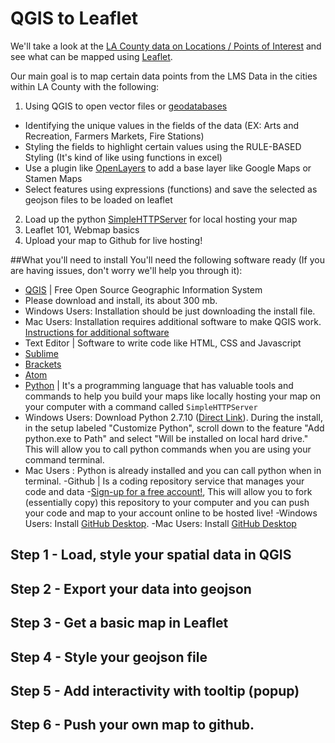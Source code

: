 # QGIS to Leaflet
We'll take a look at the [LA County data on Locations / Points of Interest](http://egis3.lacounty.gov/dataportal/2014/07/07/locationspoints-of-interest-lms-data/) and see what can be mapped using [Leaflet](http://leafletjs.com/).

Our main goal is to map certain data points from the LMS Data in the cities within LA County with the following:

1. Using QGIS to open vector files or [geodatabases](http://webhelp.esri.com/arcgisserver/9.3/java/index.htm#geodatabases/an_ove-2050156920.htm)
* Identifying the unique values in the fields of the data (EX: Arts and Recreation, Farmers Markets, Fire Stations)
* Styling the fields to highlight certain values using the RULE-BASED Styling (It's kind of like using functions in excel)
* Use a plugin like [OpenLayers](https://plugins.qgis.org/plugins/openlayers_plugin/) to add a base layer like Google Maps or Stamen Maps
* Select features using expressions (functions) and save the selected as geojson files to be loaded on leaflet
2. Load up the python [SimpleHTTPServer](http://www.pythonforbeginners.com/modules-in-python/how-to-use-simplehttpserver/) for local hosting your map
3. Leaflet 101, Webmap basics
4. Upload your map to Github for live hosting!

##What you'll need to install
You'll need the following software ready (If you are having issues, don't worry we'll help you through it):

- [QGIS](http://qgis.org/en/site/) | Free Open Source Geographic Information System
 - Please download and install, its about 300 mb.
 - Windows Users: Installation should be just downloading the install file.
 - Mac Users: Installation requires additional software to make QGIS work. [Instructions for additional software](http://maps.cga.harvard.edu/qgis/wkshop/mac.php)
- Text Editor | Software to write code like HTML, CSS and Javascript
 - [Sublime](http://www.sublimetext.com/)
 - [Brackets](http://brackets.io/)
 - [Atom](https://atom.io/)
- [Python](https://www.python.org/) | It's a programming language that has valuable tools and commands to help you build your maps like locally hosting your map on your computer with a command called <code>SimpleHTTPServer</code>
 - Windows Users: Download Python 2.7.10 ([Direct Link](https://www.python.org/downloads/)). During the install, in the setup labeled "Customize Python", scroll down to the feature "Add python.exe to Path" and select "Will be installed on local hard drive." This will allow you to call python commands when you are using your command terminal.
 - Mac Users : Python is already installed and you can call python when in terminal.
-Github | Is a coding repository service that manages your code and data
 -[Sign-up for a free account!](https://github.com/), This will allow you to fork (essentially copy) this repository to your computer and you can push your code and map to your account online to be hosted live!
 -Windows Users: Install [GitHub Desktop](https://desktop.github.com/). 
 -Mac Users: Install [GitHub Desktop](https://desktop.github.com/)

## Step 1 - Load, style your spatial data in QGIS

## Step 2 - Export your data into geojson

## Step 3 - Get a basic map in Leaflet

## Step 4 - Style your geojson file

## Step 5 - Add interactivity with tooltip (popup)

## Step 6 - Push your own map to github.
